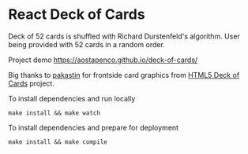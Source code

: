 # React Deck of Cards
Deck of 52 cards is shuffled with Richard Durstenfeld's algorithm.
User being provided with 52 cards in a random order.

Project demo https://aostapenco.github.io/deck-of-cards/

Big thanks to [pakastin](https://github.com/pakastin) for frontside card graphics from [HTML5 Deck of Cards](https://github.com/pakastin/deck-of-cards) project.

To install dependencies and run locally
```
make install && make watch
```

To install dependencies and prepare for deployment
```
make install && make compile
```